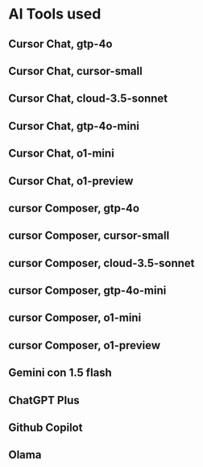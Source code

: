 # AI Tools used

## Cursor Chat, gtp-4o
## Cursor Chat, cursor-small
## Cursor Chat, cloud-3.5-sonnet 
## Cursor Chat, gtp-4o-mini
## Cursor Chat, o1-mini
## Cursor Chat, o1-preview
## cursor Composer, gtp-4o
## cursor Composer, cursor-small
## cursor Composer, cloud-3.5-sonnet 
## cursor Composer, gtp-4o-mini
## cursor Composer, o1-mini
## cursor Composer, o1-preview
## Gemini con 1.5 flash
## ChatGPT Plus
## Github Copilot
## Olama


